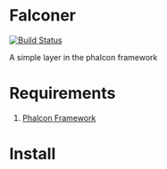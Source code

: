 Falconer
========

[![Build Status](https://travis-ci.org/StefanYohansson/falconer.svg?branch=master)](https://travis-ci.org/StefanYohansson/falconer)

A simple layer in the phalcon framework

Requirements
============

1. [Phalcon Framework](http://phalconphp.com/)

Install
======
